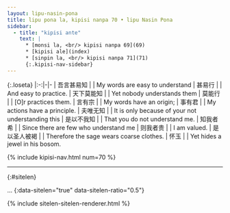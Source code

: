 ```yaml
---
layout: lipu-nasin-pona
title: lipu pona la, kipisi nanpa 70 • lipu Nasin Pona
sidebar:
  - title: "kipisi ante"
    text: |
      * [monsi la, <br/> kipisi nanpa 69](69)
      * [kipisi ale](index)
      * [sinpin la, <br/> kipisi nanpa 71](71)
      {:.kipisi-nav-sidebar}
---
```


{:.loseta}
|:-:|-|-
| 吾言甚易知 |  | My words are easy to understand
| 甚易行     |  | And easy to practice.
| 天下莫能知 |  | Yet nobody understands them
| 莫能行     |  | [O]r practices them.
| 言有宗     |  | My words have an origin;
| 事有君     |  | My actions have a principle.
| 夫唯无知   |  | It is only because of your not understanding this
| 是以不我知 |  | That you do not understand me.
| 知我者希   |  | Since there are few who understand me
| 则我者贵   |  | I am valued.
| 是以<wbr/>圣人<wbr/>被褐 |  | Therefore the sage wears coarse clothes.
| 怀玉       |  | Yet hides a jewel in his bosom.

{% include kipisi-nav.html num=70 %}

-------
{:#sitelen}

...
{:data-sitelen="true" data-sitelen-ratio="0.5"}

{% include sitelen-sitelen-renderer.html %}
